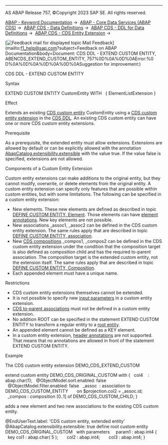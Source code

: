   

* * *

AS ABAP Release 757, ©Copyright 2023 SAP SE. All rights reserved.

[ABAP - Keyword Documentation](javascript:call_link\('abenabap.htm'\)) →  [ABAP - Core Data Services (ABAP CDS)](javascript:call_link\('abencds.htm'\)) →  [ABAP CDS - Data Definitions](javascript:call_link\('abencds_entities.htm'\)) →  [ABAP CDS - DDL for Data Definitions](javascript:call_link\('abencds_f1_ddl_syntax.htm'\)) →  [ABAP CDS - CDS Entity Extension](javascript:call_link\('abencds_view_extension.htm'\)) → 

 [![](Mail.gif?object=Mail.gif&sap-language=EN "Feedback mail for displayed topic") Mail Feedback](mailto:f1_help@sap.com?subject=Feedback on ABAP Documentation&body=Document: CDS DDL - EXTEND CUSTOM ENTITY, ABENCDS_EXTEND_CUSTOM_ENTITY, 757%0D%0A%0D%0AError:%0
D%0A%0D%0A%0D%0A%0D%0ASuggestion for improvement:)

CDS DDL - EXTEND CUSTOM ENTITY

Syntax

EXTEND CUSTOM ENTITY CustomEntity WITH
  { ElementListExtension }

Effect

Extends an existing [CDS custom entity](javascript:call_link\('abencds_custom_entity_glosry.htm'\) "Glossary Entry") CustomEntity using a [CDS custom entity extension](javascript:call_link\('abencds_cus_entity_extend_glosry.htm'\) "Glossary Entry") in the [CDS DDL](javascript:call_link\('abencds_ddl_glosry.htm'\) "Glossary Entry"). An existing CDS custom entity can have one or more CDS custom entity extensions.

Prerequisite

As a prerequisite, the extended entity must allow extensions. Extensions are allowed by default or can be explicitly allowed with the annotation [AbapCatalog.extensibility.extensible](javascript:call_link\('abencds_f1_entity_annotations.htm'\)) with the value true. If the value false is specified, extensions are not allowed.

Components of a Custom Entity Extension

Custom entity extensions can make additions to the original entity, but they cannot modify, overwrite, or delete elements from the original entity. A custom entity extension can specify only features that are possible within custom entities, but with some limitations. The following can be specified in a custom entity extension:

-   New elements. These new elements are defined as described in topic [DEFINE CUSTOM ENTITY, Element](javascript:call_link\('abencds_f1_custom_element.htm'\)). Those elements can have [element annotations](javascript:call_link\('abencds_f1_custom_element_anno.htm'\)). New key elements are not possible.
-   New associations \_assoc1, \_assoc2 can be defined in the CDS custom entity extension. The same rules apply that are described in topic [DEFINE CUSTOM ENTITY, association](javascript:call_link\('abencds_f1_custom_association.htm'\)).
-   New [CDS compositions](javascript:call_link\('abencds_composition_glosry.htm'\) "Glossary Entry") \_compos1, \_compos2 can be defined in the CDS custom entity extension under the condition that the composition target is also defined as composition child and has the required to-parent association. The composition target is the extended custom entity, not the extension itself. The same rules apply that are described in topic [DEFINE CUSTOM ENTITY, Composition](javascript:call_link\('abencds_f1_custom_composition.htm'\)).
-   Each appended element must have a unique name.

Restrictions

-   CDS custom entity extensions themselves cannot be extended.
-   It is not possible to specify new [input parameters](javascript:call_link\('abencds_f1_custom_parameter_list.htm'\)) in a custom entity extension.
-   [CDS to-parent associations](javascript:call_link\('abento_parent_association_glosry.htm'\) "Glossary Entry") must not be defined in a custom entity extension.
-   No addition ROOT can be specified in the statement EXTEND CUSTOM ENTITY to transform a regular entity to a [root entity](javascript:call_link\('abenroot_entity_glosry.htm'\) "Glossary Entry").
-   An appended element cannot be defined as a KEY element.
-   In a custom entity extension, [header annotations](javascript:call_link\('abencds_f1_entity_annotations.htm'\)) are not supported. That means that no annotations are allowed in front of the statement EXTEND CUSTOM ENTITY.

Example

The CDS custom entity extension DEMO\_CDS\_EXTEND\_CUSTOM

extend custom entity DEMO\_CDS\_ORIGINAL\_CUSTOM with
{
  col4    : abap.char(1);
  @ObjectModel.sort.enabled: false
  @ObjectModel.filter.enabled: false
  \_assoc  : association to DEMO\_CDS\_CUSTOM\_ENTITY  
    on $projection.col2 = \_assoc.id;
  \_compos : composition \[0..1\] of DEMO\_CDS\_CUSTOM\_CHILD;
}

adds a new element and two new associations to the existing CDS custom entity.

@EndUserText.label: 'CDS custom entity, extended entity'
@AbapCatalog.extensibility.extensible: true
define root custom entity DEMO\_CDS\_ORIGINAL\_CUSTOM
  with parameters
    param1 : abap.int4
{
  key col1 : abap.char( 5 );
      col2 : abap.int4;
      col3 : abap.int4;
}